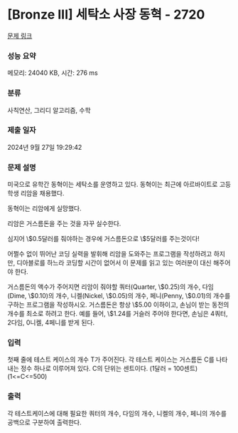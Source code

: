 # [Bronze III] 세탁소 사장 동혁 - 2720 

[문제 링크](https://www.acmicpc.net/problem/2720) 

### 성능 요약

메모리: 24040 KB, 시간: 276 ms

### 분류

사칙연산, 그리디 알고리즘, 수학

### 제출 일자

2024년 9월 27일 19:29:42

### 문제 설명

<p>미국으로 유학간 동혁이는 세탁소를 운영하고 있다. 동혁이는 최근에 아르바이트로 고등학생 리암을 채용했다.</p>

<p>동혁이는 리암에게 실망했다.</p>

<p>리암은 거스름돈을 주는 것을 자꾸 실수한다.</p>

<p>심지어 \$0.5달러를 줘야하는 경우에 거스름돈으로 \$5달러를 주는것이다!</p>

<p>어쩔수 없이 뛰어난 코딩 실력을 발휘해 리암을 도와주는 프로그램을 작성하려고 하지만, 디아블로를 하느라 코딩할 시간이 없어서 이 문제를 읽고 있는 여러분이 대신 해주어야 한다.</p>

<p>거스름돈의 액수가 주어지면 리암이 줘야할 쿼터(Quarter, \$0.25)의 개수, 다임(Dime, \$0.10)의 개수, 니켈(Nickel, \$0.05)의 개수, 페니(Penny, \$0.01)의 개수를 구하는 프로그램을 작성하시오. 거스름돈은 항상 \$5.00 이하이고, 손님이 받는 동전의 개수를 최소로 하려고 한다. 예를 들어, \$1.24를 거슬러 주어야 한다면, 손님은 4쿼터, 2다임, 0니켈, 4페니를 받게 된다.</p>

### 입력 

 <p>첫째 줄에 테스트 케이스의 개수 T가 주어진다. 각 테스트 케이스는 거스름돈 C를 나타내는 정수 하나로 이루어져 있다. C의 단위는 센트이다. (1달러 = 100센트) (1<=C<=500)</p>

### 출력 

 <p>각 테스트케이스에 대해 필요한 쿼터의 개수, 다임의 개수, 니켈의 개수, 페니의 개수를 공백으로 구분하여 출력한다.</p>

